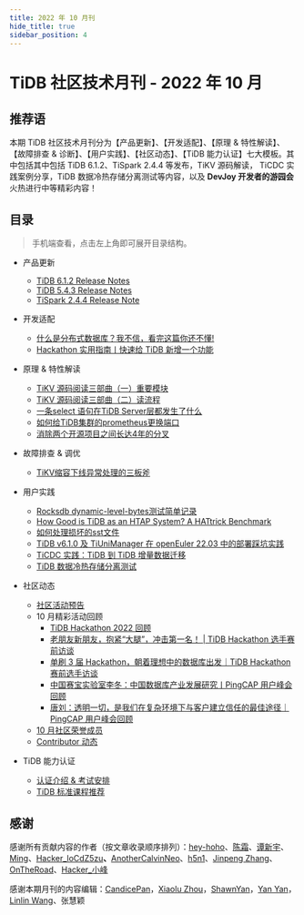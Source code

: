 ```yaml
---
title: 2022 年 10 月刊
hide_title: true
sidebar_position: 4
---
```


# TiDB 社区技术月刊 - 2022 年 10 月

## 推荐语

本期 TiDB 社区技术月刊分为【产品更新】、【开发适配】、【原理 & 特性解读】、【故障排查 & 诊断】、【用户实践】、【社区动态】、【TiDB 能力认证】七大模板。其中包括其中包括 TiDB 6.1.2、TiSpark 2.4.4 等发布，TiKV 源码解读， TiCDC 实践案例分享，TiDB 数据冷热存储分离测试等内容，以及 **DevJoy 开发者的游园会**火热进行中等精彩内容！

## 目录

> 手机端查看，点击左上角即可展开目录结构。

- 产品更新
  - [TiDB 6.1.2 Release Notes](1-update/1-tidb-6-1-2.md)
  - [TiDB 5.4.3 Release Notes](1-update/2-tidb-5-4-3.md)
  - [TiSpark 2.4.4 Release Note](1-update/3-tispark-2-4-4.md)

- 开发适配
  - [什么是分布式数据库？我不信，看完这篇你还不懂!](2-development/1-what-is-distributed-database.md)
  - [Hackathon 实用指南丨快速给 TiDB 新增一个功能](2-development/2-add-new-request-tidb.md)

- 原理 & 特性解读
  - [TiKV 源码阅读三部曲（一）重要模块](3-feature-indepth/1-tikv-code-one.md)
  - [TiKV 源码阅读三部曲（二）读流程](3-feature-indepth/2-tikv-code-two.md)
  - [一条select 语句在TiDB Server层都发生了什么](3-feature-indepth/3-tselect-tidb-server.md)
  - [如何给TiDB集群的prometheus更换端口](3-feature-indepth/4-tidb-prometheus.md)
  - [消除两个开源项目之间长达4年的分叉](3-feature-indepth/5-4-years-md-eliminate-split-ends)

- 故障排查 & 调优 
  - [TiKV缩容下线异常处理的三板斧](4-trouble-shooting/1-tikv-store.md)

- 用户实践
  - [Rocksdb dynamic-level-bytes测试简单记录](5-usercase/1-rocksdb-dynamic-level-bytes.md)
  - [How Good is TiDB as an HTAP System? A HATtrick Benchmark](5-usercase/2-tidb-htap-system.md)
  - [如何处理损坏的sst文件](5-usercase/3-tidb-ddd-sst-arm.md)
  - [TiDB v6.1.0 及 TiUniManager 在 openEuler 22.03 中的部署踩坑实践](5-usercase/4-tidb-6.1.0-openeuler-22.03.md)
  - [TiCDC 实践：TiDB 到 TiDB 增量数据迁移](5-usercase/5-tidb-ticdc-data.md)
  - [TiDB 数据冷热存储分离测试](5-usercase/6-tidb-hot-and-cold-storage.md)

- 社区动态
  - [社区活动预告](6-community-news/1-upcoming-events.md)
  - 10 月精彩活动回顾
    - [TiDB  Hackathon 2022 回顾](6-community-news/2-event-summary/1-tidb-hackathon-2022.md)
    - [老朋友新朋友，抱紧“大腿”，冲击第一名！ | TiDB Hackathon 选手赛前访谈](6-community-news/2-event-summary/2-tidb-hackathon-2022-user-discuss-1.md)
    - [单刷 3 届 Hackathon，朝着理想中的数据库出发｜TiDB Hackathon 赛前选手访谈](6-community-news/2-event-summary/3-tidb-hackathon-2022-user-discuss-2.md)
    - [中国赛宝实验室李冬：中国数据库产业发展研究丨PingCAP 用户峰会回顾 ](6-community-news/2-event-summary/4-tidb-db-industry-development.md)
    - [唐刘：透明一切，是我们在复杂环境下与客户建立信任的最佳途径｜PingCAP 用户峰会回顾](6-community-news/2-event-summary/5-tidb-all-transparent.md)
  - [10 月社区荣誉成员](6-community-news/3-mva-202210.md)
  - [Contributor 动态](6-community-news/4-contributors.md)

- TiDB 能力认证
  - [认证介绍 & 考试安排](7-tidb-certification/1-pcta-pctp.md)
  - [TiDB 标准课程推荐](7-tidb-certification/2-tidb-course.md)

## 感谢

感谢所有贡献内容的作者（按文章收录顺序排列）：[hey-hoho](https://tidb.net/u/hey-hoho/answer)、[陈霜](https://github.com/crazycs520)、[谭新宇](https://github.com/OneSizeFitsQuorum)、[Ming](https://tidb.net/u/Ming/answer)、[Hacker_loCdZ5zu](https://tidb.net/u/Hacker_loCdZ5zu/answer)**、**[AnotherCalvinNeo](https://tidb.net/u/AnotherCalvinNeo/answer)、[h5n1](https://tidb.net/u/h5n1/answer)、[Jinpeng Zhang](http://github.com/zhangjinpeng1987)、[OnTheRoad](https://tidb.net/u/OnTheRoad/answer)、[Hacker_小峰](https://tidb.net/u/Hacker_小峰/answer)

感谢本期月刊的内容编辑：[CandicePan](https://github.com/Candicepan)，[Xiaolu Zhou](https://github.com/luzizhuo)，[ShawnYan](https://tidb.net/u/ShawnYan/post/all)，[Yan Yan](https://tidb.net/u/YY-ha/answer)，[Linlin Wang](https://github.com/Soline324)、张慧颖
